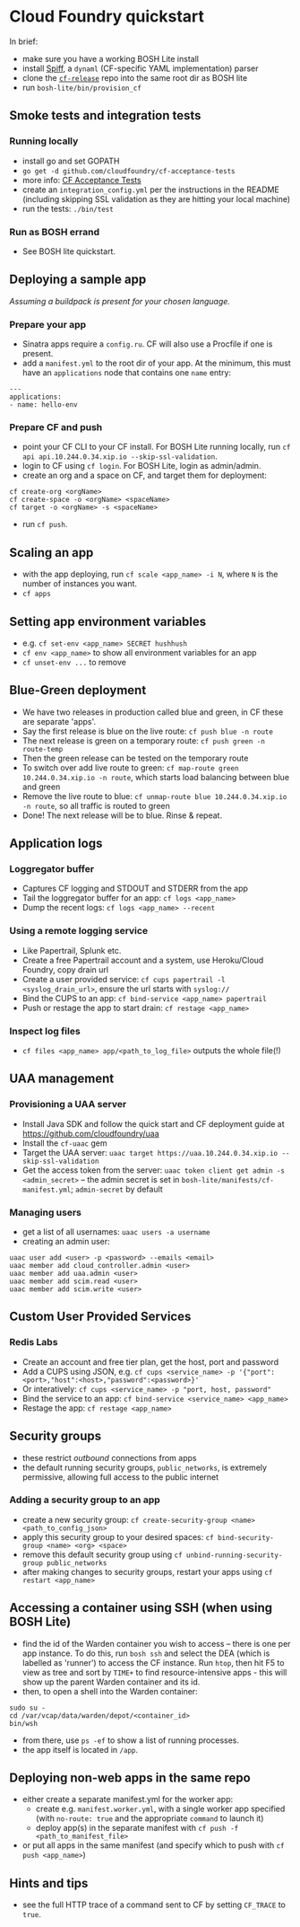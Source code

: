 # Cloud Foundry quickstart

In brief:

* make sure you have a working BOSH Lite install
* install [Spiff](https://github.com/cloudfoundry-incubator/spiff/releases), a `dynaml` (CF-specific YAML implementation) parser
* clone the [`cf-release`](https://github.com/cloudfoundry/cf-release) repo into the same root dir as BOSH lite
* run `bosh-lite/bin/provision_cf`

## Smoke tests and integration tests

### Running locally
* install go and set GOPATH
* `go get -d github.com/cloudfoundry/cf-acceptance-tests`
* more info: [CF Acceptance Tests](https://github.com/cloudfoundry/cf-acceptance-tests)
* create an `integration_config.yml` per the instructions in the README (including skipping SSL validation as they are hitting your local machine)
* run the tests: `./bin/test`

### Run as BOSH errand
* See BOSH lite quickstart.

## Deploying a sample app
*Assuming a buildpack is present for your chosen language.*

### Prepare your app
* Sinatra apps require a `config.ru`. CF will also use a Procfile if one is present.
* add a `manifest.yml` to the root dir of your app. At the minimum, this must have an `applications` node that contains one `name` entry:

```
---
applications:
- name: hello-env
```

### Prepare CF and push
* point your CF CLI to your CF install. For BOSH Lite running locally, run `cf api api.10.244.0.34.xip.io --skip-ssl-validation`.
* login to CF using `cf login`. For BOSH Lite, login as admin/admin.
* create an org and a space on CF, and target them for deployment:

```
cf create-org <orgName>
cf create-space -o <orgName> <spaceName>
cf target -o <orgName> -s <spaceName>
```

* run `cf push`.

## Scaling an app

* with the app deploying, run `cf scale <app_name> -i N`, where `N` is the number of instances you want.
* `cf apps` 

## Setting app environment variables

* e.g. `cf set-env <app_name> SECRET hushhush`
* `cf env <app_name>` to show all environment variables for an app
* `cf unset-env ...` to remove

## Blue-Green deployment

* We have two releases in production called blue and green, in CF these are separate 'apps'.
* Say the first release is blue on the live route: `cf push blue -n route`
* The next release is green on a temporary route: `cf push green -n route-temp`
* Then the green release can be tested on the temporary route
* To switch over add live route to green: `cf map-route green 10.244.0.34.xip.io -n route`, which starts load balancing between blue and green
* Remove the live route to blue: `cf unmap-route blue 10.244.0.34.xip.io -n route`, so all traffic is routed to green
* Done! The next release will be to blue. Rinse & repeat.

## Application logs

### Loggregator buffer
* Captures CF logging and STDOUT and STDERR from the app
* Tail the loggregator buffer for an app: `cf logs <app_name>`
* Dump the recent logs: `cf logs <app_name> --recent`

### Using a remote logging service
* Like Papertrail, Splunk etc.
* Create a free Papertrail account and a system, use Heroku/Cloud Foundry, copy drain url
* Create a user provided service: `cf cups papertrail -l <syslog_drain_url>`, ensure the url starts with `syslog://`
* Bind the CUPS to an app: `cf bind-service <app_name> papertrail`
* Push or restage the app to start drain: `cf restage <app_name>`

### Inspect log files
* `cf files <app_name> app/<path_to_log_file>` outputs the whole file(!)

## UAA management

### Provisioning a UAA server
* Install Java SDK and follow the quick start and CF deployment guide at https://github.com/cloudfoundry/uaa
* Install the `cf-uaac` gem 
* Target the UAA server: `uaac target https://uaa.10.244.0.34.xip.io --skip-ssl-validation`
* Get the access token from the server: `uaac token client get admin -s <admin_secret>` – the admin secret is set in `bosh-lite/manifests/cf-manifest.yml`; `admin-secret` by default

### Managing users
* get a list of all usernames: `uaac users -a username`
* creating an admin user: 
 
```
uaac user add <user> -p <password> --emails <email>
uaac member add cloud_controller.admin <user>
uaac member add uaa.admin <user>
uaac member add scim.read <user>
uaac member add scim.write <user>
```

## Custom User Provided Services

### Redis Labs
* Create an account and free tier plan, get the host, port and password
* Add a CUPS using JSON, e.g. `cf cups <service_name> -p '{"port":<port>,"host":<host>,"password":<password>}'`
* Or interatively: `cf cups <service_name> -p "port, host, password"`
* Bind the service to an app: `cf bind-service <service_name> <app_name>`
* Restage the app: `cf restage <app_name>`

## Security groups
* these restrict *outbound* connections from apps
* the default running security groups, `public_networks`, is extremely permissive, allowing full access to the public internet

### Adding a security group to an app
* create a new security group: `cf create-security-group <name> <path_to_config_json>`
* apply this security group to your desired spaces: `cf bind-security-group <name> <org> <space>`
* remove this default security group using `cf unbind-running-security-group public_networks`
* after making changes to security groups, restart your apps using `cf restart <app_name>`

## Accessing a container using SSH (when using BOSH Lite)
* find the id of the Warden container you wish to access – there is one per app instance. To do this, run `bosh ssh` and select the DEA (which is labelled as 'runner') to access the CF instance. Run `htop`, then hit F5 to view as tree and sort by `TIME+` to find resource-intensive apps - this will show up the parent Warden container and its id.
* then, to open a shell into the Warden container:

```
sudo su -
cd /var/vcap/data/warden/depot/<container_id>
bin/wsh
```

* from there, use `ps -ef` to show a list of running processes.
* the app itself is located in `/app`.

## Deploying non-web apps in the same repo
* either create a separate manifest.yml for the worker app:
    * create e.g. `manifest.worker.yml`, with a single worker app specified (with `no-route: true` and the appropriate `command` to launch it)
    * deploy app(s) in the separate manifest with `cf push -f <path_to_manifest_file>`
* or put all apps in the same manifest (and specify which to push with `cf push <app_name>`)

## Hints and tips

* see the full HTTP trace of a command sent to CF by setting `CF_TRACE` to `true`.

